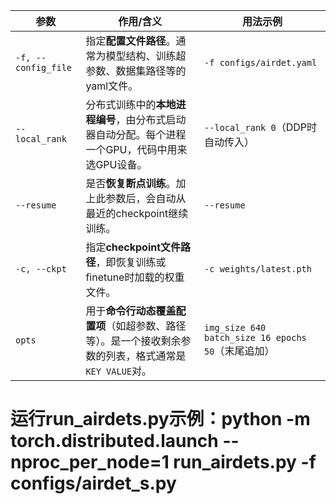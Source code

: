 | 参数                  | 作用/含义                                                      | 用法示例                                         |
| ------------------- | ---------------------------------------------------------- | -------------------------------------------- |
| `-f, --config_file` | 指定**配置文件路径**。通常为模型结构、训练超参数、数据集路径等的yaml文件。                  | `-f configs/airdet.yaml`                     |
| `--local_rank`      | 分布式训练中的**本地进程编号**，由分布式启动器自动分配。每个进程一个GPU，代码中用来选GPU设备。       | `--local_rank 0`（DDP时自动传入）                   |
| `--resume`          | 是否**恢复断点训练**。加上此参数后，会自动从最近的checkpoint继续训练。                 | `--resume`                                   |
| `-c, --ckpt`        | 指定**checkpoint文件路径**，即恢复训练或finetune时加载的权重文件。               | `-c weights/latest.pth`                      |
| `opts`              | 用于**命令行动态覆盖配置项**（如超参数、路径等）。是一个接收剩余参数的列表，格式通常是`KEY VALUE`对。 | `img_size 640 batch_size 16 epochs 50`（末尾追加） |
# 运行run_airdets.py示例：python -m torch.distributed.launch --nproc_per_node=1 run_airdets.py -f configs/airdet_s.py

